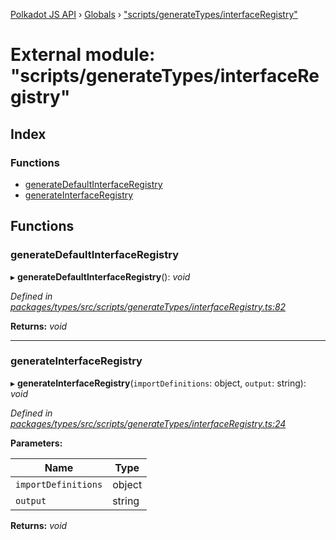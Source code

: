 [Polkadot JS API](../README.md) › [Globals](../globals.md) › ["scripts/generateTypes/interfaceRegistry"](_scripts_generatetypes_interfaceregistry_.md)

# External module: "scripts/generateTypes/interfaceRegistry"

## Index

### Functions

* [generateDefaultInterfaceRegistry](_scripts_generatetypes_interfaceregistry_.md#generatedefaultinterfaceregistry)
* [generateInterfaceRegistry](_scripts_generatetypes_interfaceregistry_.md#generateinterfaceregistry)

## Functions

###  generateDefaultInterfaceRegistry

▸ **generateDefaultInterfaceRegistry**(): *void*

*Defined in [packages/types/src/scripts/generateTypes/interfaceRegistry.ts:82](https://github.com/polkadot-js/api/blob/c1c537a3b5/packages/types/src/scripts/generateTypes/interfaceRegistry.ts#L82)*

**Returns:** *void*

___

###  generateInterfaceRegistry

▸ **generateInterfaceRegistry**(`importDefinitions`: object, `output`: string): *void*

*Defined in [packages/types/src/scripts/generateTypes/interfaceRegistry.ts:24](https://github.com/polkadot-js/api/blob/c1c537a3b5/packages/types/src/scripts/generateTypes/interfaceRegistry.ts#L24)*

**Parameters:**

Name | Type |
------ | ------ |
`importDefinitions` | object |
`output` | string |

**Returns:** *void*
